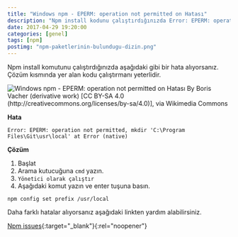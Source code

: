 ```yaml
---
title: "Windows npm - EPERM: operation not permitted on Hatası"
description: "Npm install kodunu çalıştırdığınızda Error: EPERM: operation not permitted şekilde hatanın çözümü.."
date: 2017-04-29 19:20:00
categories: [genel]
tags: [npm]
postimg: "npm-paketlerinin-bulundugu-dizin.png"
---
```


Npm install komutunu çalıştırdığınızda aşağıdaki gibi bir hata alıyorsanız. Çözüm kısmında yer alan kodu çalıştırmanı yeterlidir. 

![Windows npm - EPERM: operation not permitted on Hatası By Boris Vacher (derivative work) [CC BY-SA 4.0 (http://creativecommons.org/licenses/by-sa/4.0)], via Wikimedia Commons](https://ahmetcadirci.com.tr/images/npm-paketlerinin-bulundugu-dizin.png "Windows npm - EPERM: operation not permitted on Hatası")

**Hata**

```
Error: EPERM: operation not permitted, mkdir 'C:\Program Files\Git\usr\local' at Error (native)
```

**Çözüm**

1. Başlat 
2. Arama kutucuğuna `cmd` yazın. 
3. `Yönetici olarak çalıştır`
4. Aşağıdaki komut yazın ve enter tuşuna basın.

```
npm config set prefix /usr/local
```

Daha farklı hatalar alıyorsanız aşağıdaki linkten yardım alabilirsiniz.

[Npm issues](https://github.com/npm/npm/issues){:target="_blank"}{:rel="noopener"}